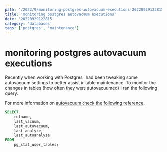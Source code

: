 ```yaml
---
path: '/2022/9/monitoring-postgres-autovacuum-executions-20220929122815'
title: 'monitoring postgres autovacuum executions'
date: '20220929122815'
category: 'databases'
tags: ['postgres', 'maintenance']
---
```


# monitoring postgres autovacuum executions

Recently when working with Postgres I had been tweaking some autovacuum settings
to better assist in table maintenance. To monitor the changes in tables
(how often they were autovacuumed) I ran the following query.

For more information on [autovacuum check the following reference](https://www.postgresql.org/docs/current/routine-vacuuming.html).

```sql
SELECT
    relname,
    last_vacuum,
    last_autovacuum,
    last_analyze,
    last_autoanalyze
FROM
    pg_stat_user_tables;
```

